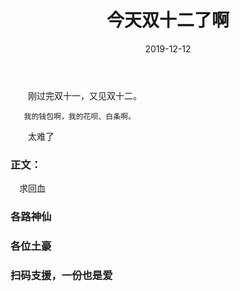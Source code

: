 ﻿---
layout: post
title: "今天双十二了啊"
date: 2019-12-12
description: "控制住自己的手"
tag: 博客
---   

　　刚过完双十一，又见双十二。

       我的钱包啊，我的花呗、白条啊。    

　　太难了


### 正文：
　求回血

### 各路神仙   

### 各位土豪         

### 扫码支援，一份也是爱    
